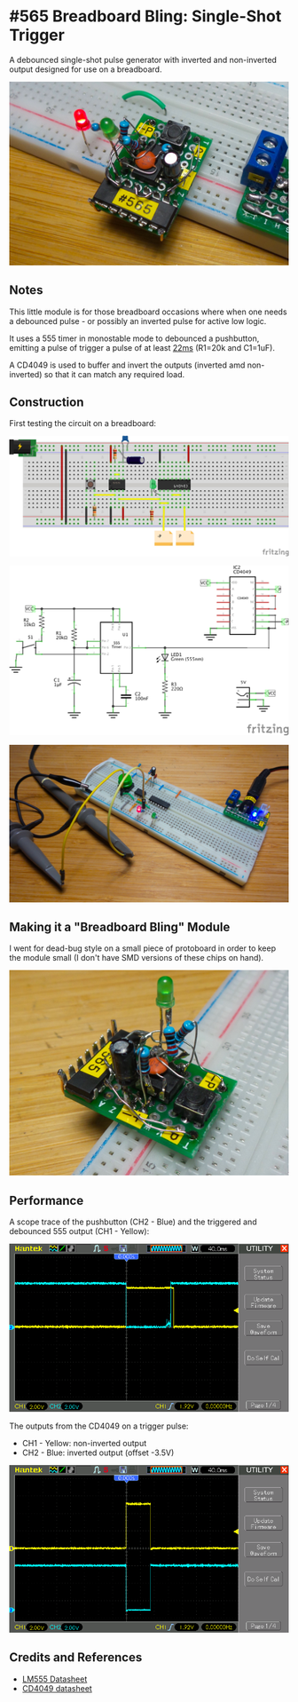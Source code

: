 # #565 Breadboard Bling: Single-Shot Trigger

A debounced single-shot pulse generator with inverted and non-inverted output designed for use on a breadboard.

![Build](./assets/SingleShotTrigger_build.jpg?raw=true)

## Notes

This little module is for those breadboard occasions where when one needs a debounced pulse - or possibly an inverted pulse for active low logic.

It uses a 555 timer in monostable mode to debounced a pushbutton, emitting a pulse of trigger a pulse of at least
[22ms](https://visual555.tardate.com/?mode=monostable&r1=20&c=1) (R1=20k and C1=1uF).

A CD4049 is used to buffer and invert the outputs (inverted amd non-inverted) so that it can match any required load.

## Construction

First testing the circuit on a breadboard:

![Breadboard](./assets/SingleShotTrigger_bb.jpg?raw=true)

![Schematic](./assets/SingleShotTrigger_schematic.jpg?raw=true)

![SingleShotTrigger_bb_build](./assets/SingleShotTrigger_bb_build.jpg?raw=true)

## Making it a "Breadboard Bling" Module

I went for dead-bug style on a small piece of protoboard in order to keep the module small (I don't have SMD versions of these chips on hand).

![SingleShotTrigger_module](./assets/SingleShotTrigger_module.jpg?raw=true)

## Performance

A scope trace of the pushbutton (CH2 - Blue) and the triggered and debounced 555 output (CH1 - Yellow):

![scope_debounce](./assets/scope_debounce.gif?raw=true)

The outputs from the CD4049 on a trigger pulse:

* CH1 - Yellow: non-inverted output
* CH2 - Blue: inverted output (offset -3.5V)

![scope_output](./assets/scope_output.gif?raw=true)

## Credits and References

* [LM555 Datasheet](https://www.futurlec.com/Linear/LM555CN.shtml)
* [CD4049 datasheet](https://www.futurlec.com/4000Series/CD4049.shtml)
